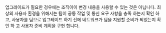 업그레이드가 필요한 경우에는 조직이이 변경 내용을 사용할 수 있는 것은 아닙니다. 최상의 사용자 환경을 위해서는 팀이 공동 작업 및 통신 요구 사항을 충족 하는지 확인 하 고, 사용자를 팀으로 업그레이드 하기 전에 네트워크가 팀을 지원할 준비가 되었는지 확인 하 고 사용자 준비 계획을 구현 합니다.
